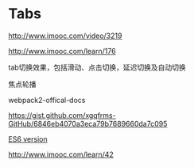 # Tabs


http://www.imooc.com/video/3219


http://www.imooc.com/learn/176



tab切换效果，包括滑动、点击切换，延迟切换及自动切换


焦点轮播






webpack2-offical-docs 


https://gist.github.com/xgqfrms-GitHub/6846eb4070a3eca79b7689660da7c095

<a href="https://gist.github.com/xgqfrms-GitHub/8baf3c49ca472ebd8b281a5dbb5ccc53#gistcomment-2030198">ES6 version</a>



http://www.imooc.com/learn/42
























